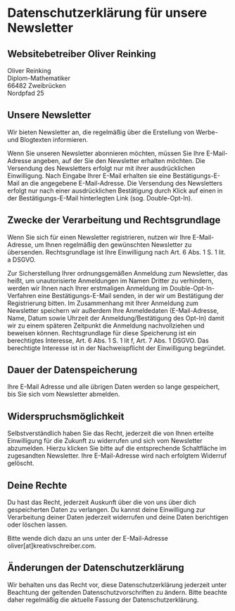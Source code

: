 # Datenschutzerklärung für unsere Newsletter

## Websitebetreiber Oliver Reinking
Oliver Reinking  
Diplom-Mathematiker  
66482 Zweibrücken  
Nordpfad 25

## Unsere Newsletter
Wir bieten Newsletter an, die regelmäßig über die Erstellung von Werbe- und Blogtexten informieren.

Wenn Sie unseren Newsletter abonnieren möchten, müssen Sie Ihre E-Mail-Adresse angeben, auf der Sie den Newsletter erhalten möchten. Die Versendung des Newsletters erfolgt nur mit ihrer ausdrücklichen Einwilligung. Nach Eingabe Ihrer E-Mail erhalten sie eine Bestätigungs-E-Mail an die angegebene E-Mail-Adresse. Die Versendung des Newsletters erfolgt nur nach einer ausdrücklichen Bestätigung durch Klick auf einen in der Bestätigungs-E-Mail hinterlegten Link (sog. Double-Opt-In).

## Zwecke der Verarbeitung und Rechtsgrundlage
Wenn Sie sich für einen Newsletter registrieren, nutzen wir Ihre E-Mail-Adresse, um Ihnen regelmäßig den gewünschten Newsletter zu übersenden. Rechtsgrundlage ist Ihre Einwilligung nach Art. 6 Abs. 1 S. 1 lit. a DSGVO. 

Zur Sicherstellung Ihrer ordnungsgemäßen Anmeldung zum Newsletter, das heißt, um unautorisierte Anmeldungen
im Namen Dritter zu verhindern, werden wir Ihnen nach Ihrer erstmaligen Anmeldung im Double-Opt-In-Verfahren eine Bestätigungs-E-Mail senden, in der wir um
Bestätigung der Registrierung bitten. Im Zusammenhang mit Ihrer Anmeldung zum Newsletter speichern wir außerdem Ihre Anmeldedaten (E-Mail-Adresse, Name, Datum sowie Uhrzeit der Anmeldung/Bestätigung des Opt-In) damit wir zu einem späteren Zeitpunkt die Anmeldung nachvollziehen und beweisen
können. Rechtsgrundlage für diese Speicherung ist ein berechtigtes Interesse, Art. 6 Abs. 1 S. 1 lit f, Art. 7 Abs. 1 DSGVO. Das berechtigte Interesse ist in der Nachweispflicht der Einwilligung begründet.

## Dauer der Datenspeicherung
Ihre E-Mail Adresse und alle übrigen Daten werden so lange gespeichert, bis Sie sich vom Newsletter abmelden.

## Widerspruchsmöglichkeit
Selbstverständlich haben Sie das Recht, jederzeit die von Ihnen erteilte Einwilligung für die Zukunft zu widerrufen und sich vom Newsletter abzumelden. Hierzu klicken Sie bitte auf die entsprechende Schaltfläche im zugesandten Newsletter. Ihre E-Mail-Adresse wird nach erfolgtem Widerruf gelöscht.

## Deine Rechte
Du hast das Recht, jederzeit Auskunft über die von uns über dich gespeicherten Daten zu verlangen. Du kannst deine Einwilligung zur Verarbeitung deiner Daten jederzeit widerrufen und deine Daten berichtigen oder löschen lassen.

Bitte wende dich dazu an uns unter der E-Mail-Adresse oliver[at]kreativschreiber.com.

## Änderungen der Datenschutzerklärung
Wir behalten uns das Recht vor, diese Datenschutzerklärung jederzeit unter Beachtung der geltenden Datenschutzvorschriften zu ändern. Bitte beachte daher regelmäßig die aktuelle Fassung der Datenschutzerklärung.
